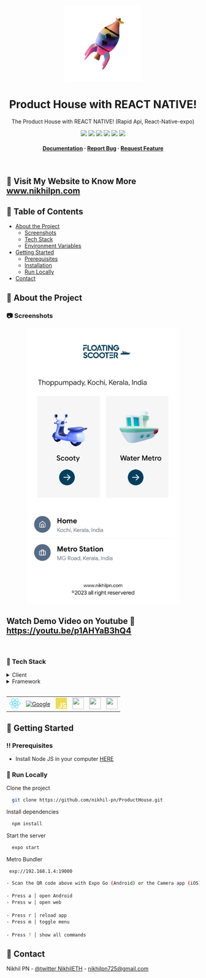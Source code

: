 <div align="center">

  <img src="https://github.com/nikhil-pn/ProductHouse/blob/main/assets/tph.png" alt="logo" width="200" height="auto" />
  
# Product House with REACT NATIVE!
  
  <p>
   The Product House with REACT NATIVE! (Rapid Api, React-Native-expo)
  </p>
  
  
<!-- Badges -->

<a>![](https://img.shields.io/website-up-down-green-red/http/monip.org.svg)
![](https://img.shields.io/badge/Maintained-Yes-indigo)
![](https://img.shields.io/github/forks/nikhil-pn/ProductHouse.svg)
![](https://img.shields.io/github/stars/nikhil-pn/ProductHouse.svg)
![](https://img.shields.io/github/issues/nikhil-pn/ProductHouse)
![](https://img.shields.io/github/last-commit/nikhil-pn/ProductHouse)

<h4>
    <a href="https://github.com/nikhil-pn/ProductHouse/blob/main/README.md">Documentation</a>
  <span> · </span>
    <a href="https://github.com/nikhil-pn/ProductHouse/issues">Report Bug</a>
  <span> · </span>
    <a href="https://github.com/nikhil-pn/ProductHouse/issues">Request Feature</a>
  </h4>
</div>

<br />

## :handshake: Visit My Website to Know More <a target="_blank" href='https://nikhilpn.com'>www.nikhilpn.com</a>

<!-- ### Visit my Website to know more <a target="_blank" href='https://nikhilpn.com'>www.nikhilpn.com</a> -->

<!-- Table of Contents -->

## :notebook_with_decorative_cover: Table of Contents

- [About the Project](#star2-about-the-project)
  - [Screenshots](#camera-screenshots)
  - [Tech Stack](#space_invader-tech-stack)
  - [Environment Variables](#key-environment-variables)
- [Getting Started](#toolbox-getting-started)
  - [Prerequisites](#bangbang-prerequisites)
  - [Installation](#gear-installation)
  - [Run Locally](#running-run-locally)
- [Contact](#handshake-contact)

<!-- About the Project -->

## :star2: About the Project

<!-- Screenshots -->

### :camera: Screenshots

<div align="center" display='flex'>
<img width='400rem'  src='https://github.com/nikhil-pn/FloatingScooter/blob/main/demo/homescreen.jpeg' alt='image'/>
</div>

<!-- <div align="center" display="flex">
<a _target="blank" href="https://screenshotflow.com/?open=1yK7QvQPO7APloNP9WdxIfEXfr9g-KjGU">View the FlowChart for the APP here</a>
</div>

<div align="center" display='flex'>

<img width='600rem'   src='https://github.com/nikhil-pn/FloatingScooter/blob/main/demo/flowchart.png' alt='image'/>
</div> -->

## Watch Demo Video on Youtube 🎥<a target="_blank" href='https://youtu.be/p1AHYaB3hQ4'>https://youtu.be/p1AHYaB3hQ4</a>

<br />

### :space_invader: Tech Stack

<details>
  <summary>Client</summary>
  <ul>
    <li><a href="https://reactnative.dev/">React native</a></li>
    <li><a href="https://#/">Rapid Api</a></li>
    <!-- <li><a href="https://nextjs.org/">GoogleMaps Api's</a></li>
    <li><a href="https://tailwindcss.com/">TailwindCSS</a></li> -->
  </ul>
</details>

<details>
<summary>Framework</summary>
  <ul>
    <!-- <li><a href="https://redux.js.org/">Redux</a></li> -->
    <li><a href="">React Native Expo</a></li>
  </ul>
</details>

<br />

<table>
    <tr>
        <td>
<a href="#"><img src="https://raw.githubusercontent.com/devicons/devicon/master/icons/react/react-original.svg" alt="" width="30" height="30" /></a>
        </td>
                <td>
<a href="#"><img src="https://user-images.githubusercontent.com/99184393/183096870-fdf58e59-d78c-44f4-bd1c-f9033c16d907.png" alt="Google" width="30" height="30" /></a>
        </td>
                        <td>
<a href="#"><img src="https://raw.githubusercontent.com/devicons/devicon/master/icons/javascript/javascript-plain.svg" alt="Google" width="30" height="30" /></a>
        </td>
                        <td>
<a href="#"><img src="https://user-images.githubusercontent.com/99184393/179383376-874f547c-4e6f-4826-850e-706b009e7e2b.png" alt="" width="30" height="30" /></a>
        </td>
                        <td>
<a href="#"><img src="https://user-images.githubusercontent.com/99184393/180462270-ea4a249c-627c-4479-9431-5c3fd25454c4.png" alt="" width="30" height="30" /></a>
        </td>
                                <td>
<a href="#"><img src="https://img.favpng.com/6/2/11/redux-react-javascript-freecodecamp-npm-png-favpng-6F2x50visKuC0trBQ0952Cm1E_t.jpg" alt="" width="30" height="30" /></a>
        </td>
    </tr>
</table>

<!-- ![](https://img.shields.io/badge/Tailwind_CSS-38B2AC?style=for-the-badge&logo=tailwind-css&logoColor=white)
![](https://img.shields.io/badge/React-20232A?style=for-the-badge&logo=react&logoColor=61DAFB)
![](https://img.shields.io/badge/next.js-20232A?style=for-the-badge&logo=next.js&logoColor=61DAFB)
![](https://img.shields.io/badge/GIT-E44C30?style=for-the-badge&logo=git&logoColor=white) -->

## :toolbox: Getting Started

### :bangbang: Prerequisites

- Install Node JS in your computer <a href='https://nodejs.org/en/'>HERE</a>

<!-- Run Locally -->

### :running: Run Locally

Clone the project

```bash
  git clone https://github.com/nikhil-pn/ProductHouse.git
```

Install dependencies

```bash
  npm install
```

Start the server

```bash
  expo start
```

Metro Bundler

```bash
 exp://192.168.1.4:19000
```

```bash
- Scan the QR code above with Expo Go (Android) or the Camera app (iOS)

- Press a │ open Android
- Press w │ open web

- Press r │ reload app
- Press m │ toggle menu

- Press ? │ show all commands
```

<!-- Env Variables -->

<!-- ### :key: Environment Variables

To run this project, you will need to add the following environment variables to your .env file

`GOOGLE_MAPS_APIKEY` -->

<!-- ### Learn More

To learn more about React native and redux, take a look at the following resources:

- [React native Documentation](https://reactnative.dev/) - learn about React native features.
- [Learn Redux](https://redux.js.org/) - learn about Redux. -->

## :handshake: Contact

Nikhil PN - [@twitter NikhilETH](https://twitter.com/nikhilETH) - nikhilpn725@gmail.com